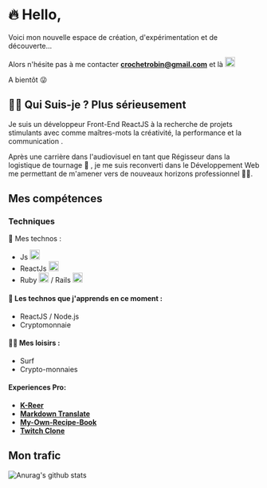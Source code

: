 # 🔥 Hello,

Voici mon nouvelle espace de création, d'expérimentation et de découverte...

Alors n'hésite pas à me contacter   **[crochetrobin@gmail.com](crochetrobin@gmail.com)** et là
**[<img height="20" src="https://www.flaticon.com/svg/static/icons/svg/174/174857.svg" alt="Linkedin">](https://www.linkedin.com/in/robincrochet/)**

A bientôt 😜 

 ## 🏄‍♂️ Qui Suis-je ? Plus sérieusement 

Je suis un développeur Front-End ReactJS à la recherche de projets stimulants avec comme maîtres-mots la créativité, la performance et la communication .

Après une carrière dans l'audiovisuel en tant que Régisseur dans la logistique de tournage 🎥 , je me suis reconverti dans le Développement Web me permettant de m'amener vers de nouveaux horizons professionnel 👨‍💻.

## Mes compétences

### Techniques

🔌 Mes technos :
* Js <img height="20" src="https://www.flaticon.com/svg/static/icons/svg/541/541509.svg" alt="Js">
* ReactJs <img height="20" src="https://www.flaticon.com/svg/static/icons/svg/919/919851.svg" alt="React">
* Ruby <img height="20" src="https://www.flaticon.com/svg/static/icons/svg/919/919842.svg" alt="Ruby"> / Rails <img height="20" src="https://www.logosurfer.com/wp-content/uploads/2018/03/ruby-on-rails-logo_0.png"  alt="Ruby on Rails Logo" />


#### 📖 Les technos que j'apprends en ce moment :
* ReactJS / Node.js
* Cryptomonnaie

#### 🏄‍♂️ Mes loisirs :
* Surf
* Crypto-monnaies

#### Experiences Pro:
* **[K-Reer](https://k-reer.herokuapp.com/)**  
* **[Markdown Translate](https://markdown-app.herokuapp.com/)**  
* **[My-Own-Recipe-Book](https://my-own-book.netlify.app/pseudo/Robin)**
* **[Twitch Clone](https://twitchhhclone.herokuapp.com/)**  

## Mon trafic

![Anurag's github stats](https://github-readme-stats.vercel.app/api?username=Robin-Git-Hub&count_private=true&show_icons=true&theme=algolia)
